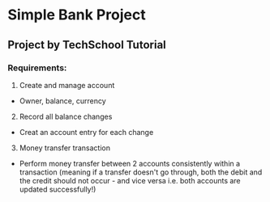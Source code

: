 # Simple Bank Project

## Project by TechSchool Tutorial

### Requirements: <br/>
 1. Create and manage account
   - Owner, balance, currency
 2. Record all balance changes
   - Creat an account entry for each change
 3. Money transfer transaction
   - Perform money transfer between 2 accounts consistently within a transaction (meaning if a transfer doesn't go through, both the debit and the credit should not occur - and vice versa i.e. both accounts are updated successfully!)  